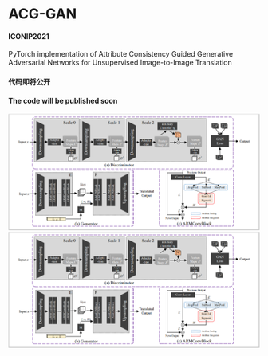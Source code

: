 # ACG-GAN

#### ICONIP2021
PyTorch implementation of Attribute Consistency Guided Generative Adversarial Networks for Unsupervised Image-to-Image Translation


#### 代码即将公开

#### The code will be published soon
![](https://github.com/Nightfury12366/ACG-GAN/blob/main/networks.PNG)
![](networks.PNG)
